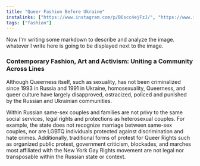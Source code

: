 ```yaml
---
title: "Queer Fashion Before Ukraine"
instalinks: ["https://www.instagram.com/p/B6scc4ejFzJ/", "https://www.instagram.com/p/CLUBQZknOVc/", "https://www.instagram.com/p/CXOqKRFrQMF/", "https://www.instagram.com/p/B6vr2ZQjYJq/", "https://www.instagram.com/p/BYvEqoUAqBc/?hl=en", "https://www.instagram.com/p/B8tjuYzBUZL/"]
tags: ["fashion"]
---
```


Now I'm writing some markdown to describe and analyze the image.  whatever I write here is going to be displayed next to the image.

### Contemporary Fashion, Art and Activism: Uniting a Community Across Lines 
Although Queerness itself, such as sexuality, has not been criminalized since 1993 in Russia and 1991 in Ukraine, homosexuality, Queerness, and queer culture have largely disapproved, ostracized, policed and punished by the Russian and Ukrainian communities. 

Within Russian same-sex couples and families are not privy to the same social services, legal rights and protections as heterosexual couples. For example, the state does not recognize marriage between same-sex couples, nor are LGBTQ individuals protected against discrimination and hate crimes. Additionally, traditional forms of protest for Queer Rights such as organized public protest, government criticism, blockades, and marches most affiliated with the New York Gay Rights movement are not legal nor transposable within the Russian state or context. 

